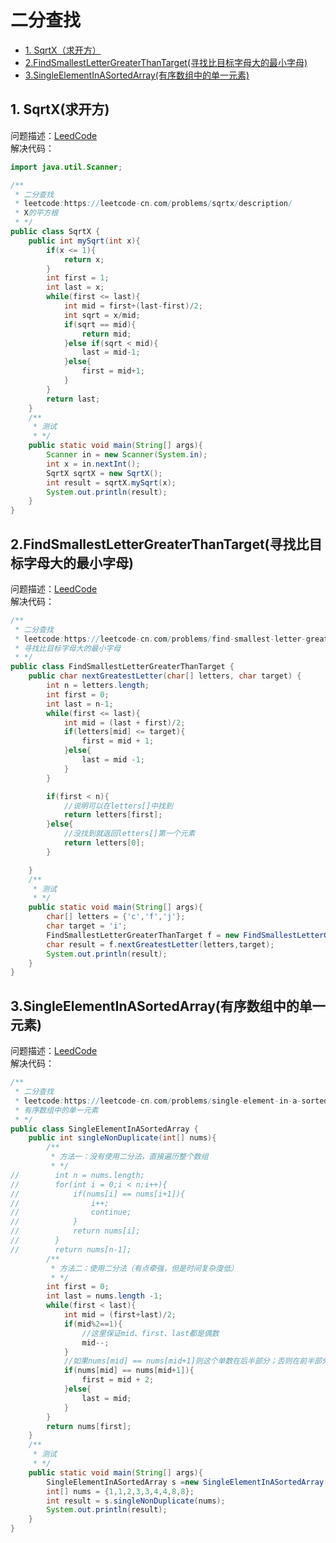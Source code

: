 # 二分查找
* [1. SqrtX（求开方）](https://github.com/Hi-world-DF/Interview-knowledge-points/blob/master/LeetCode/binarySearch.md#1-sqrtx%E6%B1%82%E5%BC%80%E6%96%B9)
* [2.FindSmallestLetterGreaterThanTarget(寻找比目标字母大的最小字母)](https://github.com/Hi-world-DF/Interview-knowledge-points/blob/master/LeetCode/binarySearch.md#2findsmallestlettergreaterthantarget%E5%AF%BB%E6%89%BE%E6%AF%94%E7%9B%AE%E6%A0%87%E5%AD%97%E6%AF%8D%E5%A4%A7%E7%9A%84%E6%9C%80%E5%B0%8F%E5%AD%97%E6%AF%8D)
* [3.SingleElementInASortedArray(有序数组中的单一元素)](https://github.com/Hi-world-DF/Interview-knowledge-points/blob/master/LeetCode/binarySearch.md#3singleelementinasortedarray%E6%9C%89%E5%BA%8F%E6%95%B0%E7%BB%84%E4%B8%AD%E7%9A%84%E5%8D%95%E4%B8%80%E5%85%83%E7%B4%A0)

## 1. SqrtX(求开方)
问题描述：[LeedCode](https://leetcode-cn.com/problems/sqrtx/description/)   
解决代码：
``` java
import java.util.Scanner;

/**
 * 二分查找
 * leetcode:https://leetcode-cn.com/problems/sqrtx/description/
 * X的平方根
 * */
public class SqrtX {
    public int mySqrt(int x){
        if(x <= 1){
            return x;
        }
        int first = 1;
        int last = x;
        while(first <= last){
            int mid = first+(last-first)/2;
            int sqrt = x/mid;
            if(sqrt == mid){
                return mid;
            }else if(sqrt < mid){
                last = mid-1;
            }else{
                first = mid+1;
            }
        }
        return last;
    }
    /**
     * 测试
     * */
    public static void main(String[] args){
        Scanner in = new Scanner(System.in);
        int x = in.nextInt();
        SqrtX sqrtX = new SqrtX();
        int result = sqrtX.mySqrt(x);
        System.out.println(result);
    }
}
```

## 2.FindSmallestLetterGreaterThanTarget(寻找比目标字母大的最小字母)
问题描述：[LeedCode](https://leetcode-cn.com/problems/find-smallest-letter-greater-than-target/)   
解决代码：
``` java
/**
 * 二分查找
 * leetcode:https://leetcode-cn.com/problems/find-smallest-letter-greater-than-target/
 * 寻找比目标字母大的最小字母
 * */
public class FindSmallestLetterGreaterThanTarget {
    public char nextGreatestLetter(char[] letters, char target) {
        int n = letters.length;
        int first = 0;
        int last = n-1;
        while(first <= last){
            int mid = (last + first)/2;
            if(letters[mid] <= target){
                first = mid + 1;
            }else{
                last = mid -1;
            }
        }

        if(first < n){
            //说明可以在letters[]中找到
            return letters[first];
        }else{
            //没找到就返回letters[]第一个元素
            return letters[0];
        }

    }
    /**
     * 测试
     * */
    public static void main(String[] args){
        char[] letters = {'c','f','j'};
        char target = 'i';
        FindSmallestLetterGreaterThanTarget f = new FindSmallestLetterGreaterThanTarget();
        char result = f.nextGreatestLetter(letters,target);
        System.out.println(result);
    }
}
```

## 3.SingleElementInASortedArray(有序数组中的单一元素)
问题描述：[LeedCode](https://leetcode-cn.com/problems/single-element-in-a-sorted-array/description/)   
解决代码：
``` java
/**
 * 二分查找
 * leetcode:https://leetcode-cn.com/problems/single-element-in-a-sorted-array/description/
 * 有序数组中的单一元素
 * */
public class SingleElementInASortedArray {
    public int singleNonDuplicate(int[] nums){
        /**
         * 方法一：没有使用二分法，直接遍历整个数组
         * */
//        int n = nums.length;
//        for(int i = 0;i < n;i++){
//            if(nums[i] == nums[i+1]){
//                i++;
//                continue;
//            }
//            return nums[i];
//        }
//        return nums[n-1];
        /**
         * 方法二：使用二分法（有点牵强，但是时间复杂度低）
         * */
        int first = 0;
        int last = nums.length -1;
        while(first < last){
            int mid = (first+last)/2;
            if(mid%2==1){
                //这里保证mid、first、last都是偶数
                mid--;
            }
            //如果nums[mid] == nums[mid+1]则这个单数在后半部分；否则在前半部分
            if(nums[mid] == nums[mid+1]){
                first = mid + 2;
            }else{
                last = mid;
            }
        }
        return nums[first];
    }
    /**
     * 测试
     * */
    public static void main(String[] args){
        SingleElementInASortedArray s =new SingleElementInASortedArray();
        int[] nums = {1,1,2,3,3,4,4,8,8};
        int result = s.singleNonDuplicate(nums);
        System.out.println(result);
    }
}
```
